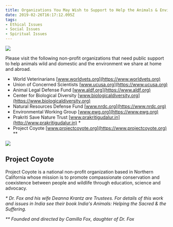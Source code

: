 ```yaml
---
title: Organizations You May Wish to Support to Help the Animals & Environment
date: 2019-02-26T16:17:12.095Z
tags:
- Ethical Issues
- Social Issues
- Spiritual Issues
---
```

![](/img/wolf_chief_dan_george.jpg)

Please visit the following non-profit organizations that need public support to help animals wild and domestic and the environment we share at home and abroad.

* World Veterinarians [www.worldvets.org](https://www.worldvets.org)
* Union of Concerned Scientists [www.ucusa.org](https://www.ucusa.org)
* Animal Legal Defense Fund [www.aldf.org](https://www.aldf.org)
* Center for Biological Diversity [www.biologicaldiversity.org](https://www.biologicaldiversity.org)
* Natural Resources Defense Fund [www.nrdc.org](https://www.nrdc.org)
* Environmental Working Group [www.ewg.org](https://www.ewg.org)
* Prakriti Save Nature Trust [www.prakritigudalur.in](http://www.prakritigudalur.in) *
* Project Coyote [www.projectcoyote.org](https://www.projectcoyote.org) \*\*

![](/img/project-coyote.jpg)

## Project Coyote

Project Coyote is a national non-profit organization based in Northern California whose mission is to promote compassionate conservation and coexistence between people and wildlife through education, science and advocacy.

_\* Dr. Fox and his wife Deanna Krantz are Trustees. For details of this work and issues in India see their book India's Animals: Helping the Sacred & the Suffering._

_\*\* Founded and directed by Camilla Fox, daughter of Dr. Fox_
